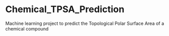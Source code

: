 # Chemical_TPSA_Prediction
Machine learning project to predict the Topological Polar Surface Area of a chemical compound
